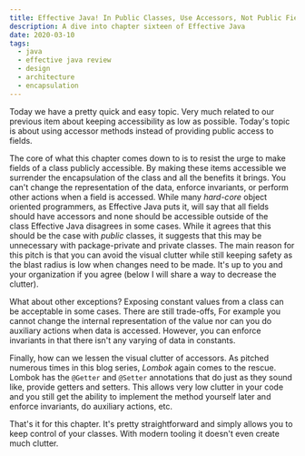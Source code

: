 ```yaml
---
title: Effective Java! In Public Classes, Use Accessors, Not Public Fields
description: A dive into chapter sixteen of Effective Java
date: 2020-03-10
tags:
  - java
  - effective java review
  - design
  - architecture
  - encapsulation
---
```


Today we have a pretty quick and easy topic. Very much related to our previous item about keeping accessibility as low as possible. Today's topic is about using accessor methods instead of providing public access to fields. 

The core of what this chapter comes down to is to resist the urge to make fields of a class publicly accessible. By making these items accessible we surrender the encapsulation of the class and all the benefits it brings. You can't change the representation of the data, enforce invariants, or perform other actions when a field is accessed. While many _hard-core_ object oriented programmers, as Effective Java puts it, will say that all fields should have accessors and none should be accessible outside of the class Effective Java disagrees in some cases. While it agrees that this should be the case with _public_ classes, it suggests that this may be unnecessary with package-private and private classes. The main reason for this pitch is that you can avoid the visual clutter while still keeping safety as the blast radius is low when changes need to be made. It's up to you and your organization if you agree (below I will share a way to decrease the clutter).

What about other exceptions? Exposing constant values from a class can be acceptable in some cases. There are still trade-offs, For example you cannot change the internal representation of the value nor can you do auxiliary actions when data is accessed. However, you can enforce invariants in that there isn't any varying of data in constants.

Finally, how can we lessen the visual clutter of accessors. As pitched numerous times in this blog series, _Lombok_ again comes to the rescue. Lombok has the `@Getter` and `@Setter` annotations that do just as they sound like, provide getters and setters. This allows very low clutter in your code and you still get the ability to implement the method yourself later and enforce invariants, do auxiliary actions, etc. 

That's it for this chapter. It's pretty straightforward and simply allows you to keep control of your classes. With modern tooling it doesn't even create much clutter. 


